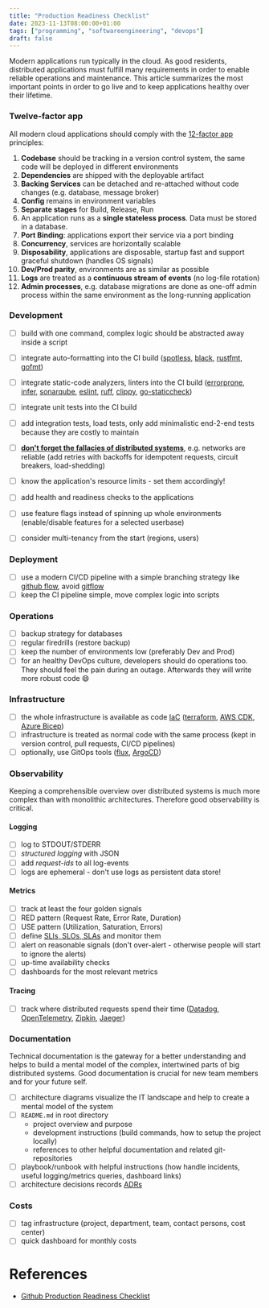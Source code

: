 ```yaml
---
title: "Production Readiness Checklist"
date: 2023-11-13T08:00:00+01:00
tags: ["programming", "softwareengineering", "devops"]
draft: false
---
```


Modern applications run typically in the cloud. As good residents, distributed
applications must fulfill many requirements in order to enable reliable
operations and maintenance. This article summarizes the most important points in
order to go live and to keep applications healthy over their lifetime.

### Twelve-factor app

All modern cloud applications should comply with the
[12-factor app](https://12factor.net/) principles:

1. **Codebase** should be tracking in a version control system, the same code
   will be deployed in different environments
1. **Dependencies** are shipped with the deployable artifact
1. **Backing Services** can be detached and re-attached without code changes
   (e.g. database, message broker)
1. **Config** remains in environment variables
1. **Separate stages** for Build, Release, Run
1. An application runs as a **single stateless process**. Data must be stored in
   a database.
1. **Port Binding**: applications export their service via a port binding
1. **Concurrency**, services are horizontally scalable
1. **Disposability**, applications are disposable, startup fast and support
   graceful shutdown (handles OS signals)
1. **Dev/Prod parity**, environments are as similar as possible
1. **Logs** are treated as a **continuous stream of events** (no log-file
   rotation)
1. **Admin processes**, e.g. database migrations are done as one-off admin
   process within the same environment as the long-running application

### Development

- [ ] build with one command, complex logic should be abstracted away inside a
      script
- [ ] integrate auto-formatting into the CI build
      ([spotless](https://github.com/diffplug/spotless/),
      [black](https://github.com/psf/black),
      [rustfmt](https://github.com/rust-lang/rustfmt),
      [gofmt](https://github.com/golang/go/tree/master/src/cmd/gofmt))
- [ ] integrate static-code analyzers, linters into the CI build
      ([errorprone](https://errorprone.info/), [infer](https://fbinfer.com/),
      [sonarqube](https://www.sonarsource.com/products/sonarqube/),
      [eslint](https://eslint.org/), [ruff](https://github.com/astral-sh/ruff),
      [clippy](https://github.com/rust-lang/rust-clippy),
      [go-staticcheck](https://staticcheck.dev/))

- [ ] integrate unit tests into the CI build

- [ ] add integration tests, load tests, only add minimalistic end-2-end tests
      because they are costly to maintain

- [ ] [**don't forget the fallacies of distributed systems**](https://en.wikipedia.org/wiki/Fallacies_of_distributed_computing),
      e.g. networks are reliable (add retries with backoffs for idempotent
      requests, circuit breakers, load-shedding)

- [ ] know the application's resource limits - set them accordingly!

- [ ] add health and readiness checks to the applications

- [ ] use feature flags instead of spinning up whole environments
      (enable/disable features for a selected userbase)
- [ ] consider multi-tenancy from the start (regions, users)

### Deployment

- [ ] use a modern CI/CD pipeline with a simple branching strategy like
      [github flow](https://docs.github.com/en/get-started/quickstart/github-flow),
      avoid [gitflow](https://nvie.com/posts/a-successful-git-branching-model/)
- [ ] keep the CI pipeline simple, move complex logic into scripts

### Operations

- [ ] backup strategy for databases
- [ ] regular firedrills (restore backup)
- [ ] keep the number of environments low (preferably Dev and Prod)
- [ ] for an healthy DevOps culture, developers should do operations too. They
      should feel the pain during an outage. Afterwards they will write more
      robust code :smile:

### Infrastructure

- [ ] the whole infrastructure is available as code
      [IaC](https://en.wikipedia.org/wiki/Infrastructure_as_code)
      ([terraform](https://www.terraform.io/),
      [AWS CDK](https://aws.amazon.com/cdk/),
      [Azure Bicep](https://github.com/Azure/bicep))
- [ ] infrastructure is treated as normal code with the same process (kept in
      version control, pull requests, CI/CD pipelines)
- [ ] optionally, use GitOps tools ([flux](https://fluxcd.io/),
      [ArgoCD](https://argoproj.github.io/cd/))

### Observability

Keeping a comprehensible overview over distributed systems is much more complex
than with monolithic architectures. Therefore good observability is critical.

#### Logging

- [ ] log to STDOUT/STDERR
- [ ] _structured logging_ with JSON
- [ ] add _request-ids_ to all log-events
- [ ] logs are ephemeral - don't use logs as persistent data store!

#### Metrics

- [ ] track at least the four golden signals
- [ ] RED pattern (Request Rate, Error Rate, Duration)
- [ ] USE pattern (Utilization, Saturation, Errors)
- [ ] define
      [SLIs, SLOs, SLAs](https://sre.google/sre-book/service-level-objectives/)
      and monitor them
- [ ] alert on reasonable signals (don't over-alert - otherwise people will
      start to ignore the alerts)
- [ ] up-time availability checks
- [ ] dashboards for the most relevant metrics

#### Tracing

- [ ] track where distributed requests spend their time
      ([Datadog](https://www.datadoghq.com/),
      [OpenTelemetry](https://opentelemetry.io/), [Zipkin](https://zipkin.io/),
      [Jaeger](https://www.jaegertracing.io/))

### Documentation

Technical documentation is the gateway for a better understanding and helps to
build a mental model of the complex, intertwined parts of big distributed
systems. Good documentation is crucial for new team members and for your future
self.

- [ ] architecture diagrams visualize the IT landscape and help to create a
      mental model of the system
- [ ] `README.md` in root directory
  - project overview and purpose
  - development instructions (build commands, how to setup the project locally)
  - references to other helpful documentation and related git-repositories
- [ ] playbook/runbook with helpful instructions (how handle incidents, useful
      logging/metrics queries, dashboard links)
- [ ] architecture decisions records [ADRs](https://adr.github.io/)

### Costs

- [ ] tag infrastructure (project, department, team, contact persons, cost
      center)
- [ ] quick dashboard for monthly costs

# References

- [Github Production Readiness Checklist](https://github.com/kgoralski/microservice-production-readiness-checklist)
